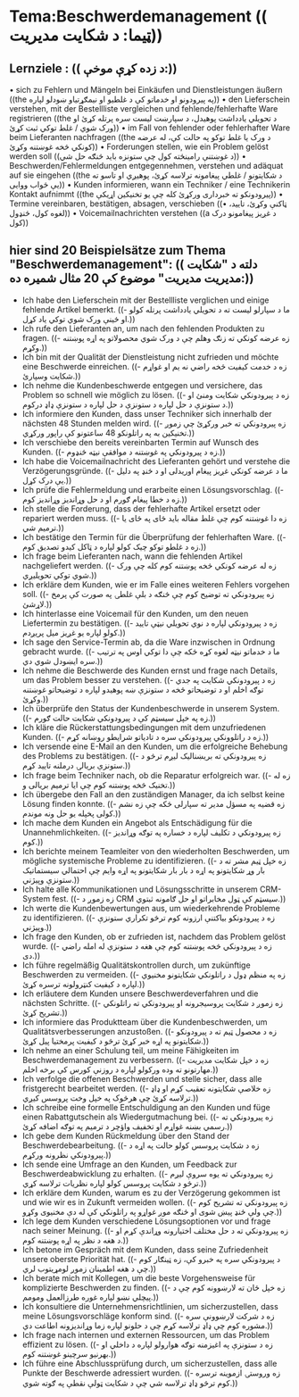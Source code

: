 # Tema:Beschwerdemanagement (( ټیما: د شکایت مدیریت))
## Lernziele : (( د زده کړې موخې:))
• sich zu Fehlern und Mängeln bei Einkäufen und Dienstleistungen äußern ((the په پیرودونو او خدماتو کې د غلطیو او نیمګړتیاو ښودلو لپاره))
• den Lieferschein verstehen, mit der Bestellliste vergleichen und fehlende/fehlerhafte Ware registrieren ((the د تحویلي یادداشت پوهیدل، د سپارښت لیست سره پرتله کړئ او ورک شوي / غلط توکي ثبت کړئ))
• im Fall von fehlender oder fehlerhafter Ware beim Lieferanten nachfragen ((the د ورک یا غلط توکو په حالت کې، له عرضه کونکي څخه غوښتنه وکړئ))
• Forderungen stellen, wie ein Problem gelöst werden soll ((د غوښتنې رامینځته کول چې ستونزه باید څنګه حل شي))
• Beschwerden/Fehlermeldungen entgegennehmen, verstehen und adäquat auf sie eingehen ((the د شکایتونو / غلطي پیغامونه ترلاسه کړئ، پوهیږي او تاسو ته یې ځواب ووایی))
• Kunden informieren, wann ein Techniker / eine Technikerin Kontakt aufnimmt ((the پیرودونکو ته خبرداری ورکړئ کله چې یو تخنیکین اړیکې))
• Termine vereinbaren, bestätigen, absagen, verschieben ((• ټاکنې وکړئ، تایید، لغوه کول، ځنډول))
• Voicemailnachrichten verstehen ((a د غږیز پیغامونو درک کول))
## hier sind 20 Beispielsätze zum Thema "Beschwerdemanagement": (( دلته د "شکایت مدیریت مدیریت" موضوع کې 20 مثال شمیره ده:))
- Ich habe den Lieferschein mit der Bestellliste verglichen und einige fehlende Artikel bemerkt. ((- ما د سپارلو لیست ته د تحویلي یادداشت پرتله کولو او ځینې ورک شوي توکي یاد کړل.))
- Ich rufe den Lieferanten an, um nach den fehlenden Produkten zu fragen. ((- زه عرضه کونکي ته زنګ وهلم چې د ورک شوي محصولاتو په اړه پوښتنه وکړم.))
- Ich bin mit der Qualität der Dienstleistung nicht zufrieden und möchte eine Beschwerde einreichen. ((- زه د خدمت کیفیت څخه راضي نه یم او غواړم شکایت وسپارئ.))
- Ich nehme die Kundenbeschwerde entgegen und versichere, das Problem so schnell wie möglich zu lösen. ((- زه د پیرودونکي شکایت ومنئ او د ستونزې د حل لپاره د ستونزې د حل لپاره د ستونزې ډاډ درکوم.))
- Ich informiere den Kunden, dass unser Techniker sich innerhalb der nächsten 48 Stunden melden wird. ((- زه پیرودونکي ته خبر ورکړئ چې زموږ تخنیکین به په راتلونکو 48 ساعتونو کې راپور ورکړي.))
- Ich verschiebe den bereits vereinbarten Termin auf Wunsch des Kunden. ((- زه د پیرودونکي په غوښتنه د موافقې نیټه ځنډوم.))
- Ich habe die Voicemailnachricht des Lieferanten gehört und verstehe die Verzögerungsgründe. ((- ما د عرضه کونکي غږیز پیغام اوریدلی او د ځنډ په دلیل یې درک کړل.))
- Ich prüfe die Fehlermeldung und erarbeite einen Lösungsvorschlag. ((- زه د خطا پیغام ګورم او د حل وړاندیز وړاندیز کوم.))
- Ich stelle die Forderung, dass der fehlerhafte Artikel ersetzt oder repariert werden muss. ((- زه دا غوښتنه کوم چې غلط مقاله باید ځای په ځای یا ترمیم شي.))
- Ich bestätige den Termin für die Überprüfung der fehlerhaften Ware. ((- زه د غلطو توکو چیک کولو لپاره د ټاکل کیدو تصدیق کوم.))
- Ich frage beim Lieferanten nach, wann die fehlenden Artikel nachgeliefert werden. ((- زه له عرضه کونکي څخه پوښتنه کوم کله چې ورک شوي توکي تحویلیږي.))
- Ich erkläre dem Kunden, wie er im Falle eines weiteren Fehlers vorgehen soll. ((- زه پیرودونکي ته توضیح کوم چې څنګه د بلې غلطۍ په صورت کې پرمخ لاړشئ.))
- Ich hinterlasse eine Voicemail für den Kunden, um den neuen Liefertermin zu bestätigen. ((- زه د پیرودونکي لپاره د نوي تحویلي نیټې تایید کولو لپاره یو غږیز میل پریږدم.))
- Ich sage den Service-Termin ab, da die Ware inzwischen in Ordnung gebracht wurde. ((- ما د خدماتو نیټه لغوه کړه ځکه چې دا توکي اوس په ترتیب سره ایښودل شوي دي.))
- Ich nehme die Beschwerde des Kunden ernst und frage nach Details, um das Problem besser zu verstehen. ((- زه د پیرودونکي شکایت په جدي توګه اخلم او د توضیحاتو څخه د ستونزې ښه پوهیدو لپاره د توضیحاتو غوښتنه وکړئ.))
- Ich überprüfe den Status der Kundenbeschwerde in unserem System. ((- زه په خپل سیسټم کې د پیرودونکي شکایت حالت ګورم.))
- Ich kläre die Rückerstattungsbedingungen mit dem unzufriedenen Kunden. ((- زه د راتلوونکي پیرودونکي سره د تادیاتو شرایطو روښانه کړم.))
- Ich versende eine E-Mail an den Kunden, um die erfolgreiche Behebung des Problems zu bestätigen. ((- زه پیرودونکي ته بریښنالیک لیږم ترڅو د ستونزې بریالۍ درملنه تایید کړم.))
- Ich frage beim Techniker nach, ob die Reparatur erfolgreich war. ((- زه له تخنیک څخه پوښتنه کوم چې ایا ترمیم بریالی و.))
- Ich übergebe den Fall an den zuständigen Manager, da ich selbst keine Lösung finden konnte. ((- زه قضیه په مسؤل مدیر ته سپارلی ځکه چې زه نشم کولی پخپله یو حل ونه موندم.))
- Ich mache dem Kunden ein Angebot als Entschädigung für die Unannehmlichkeiten. ((- زه پیرودونکي د تکلیف لپاره د خساره په توګه وړاندیز کوم.))
- Ich berichte meinem Teamleiter von den wiederholten Beschwerden, um mögliche systemische Probleme zu identifizieren. ((- زه خپل ټیم ​​مشر ته د بار وړ شکایتونو په اړه د بار بار شکایتونو په اړه وایم چې احتمالي سیستماتیک ستونزې وپیژني.))
- Ich halte alle Kommunikationen und Lösungsschritte in unserem CRM-System fest. ((- زه زموږ د CRM سیسټم کې ټول مخابراتو او حل ګامونه ثبتوي.))
- Ich werte die Kundenbewertungen aus, um wiederkehrende Probleme zu identifizieren. ((- زه د پیرودونکو بیاکتنې ارزونه کوم ترڅو تکراري ستونزې وپیژني.))
- Ich frage den Kunden, ob er zufrieden ist, nachdem das Problem gelöst wurde. ((- زه د پیرودونکي څخه پوښتنه کوم چې هغه د ستونزې له امله راضي دی.))
- Ich führe regelmäßig Qualitätskontrollen durch, um zukünftige Beschwerden zu vermeiden. ((- زه په منظم ډول د راتلونکي شکایتونو مخنیوي لپاره د کیفیت کنټرولونه ترسره کړئ.))
- Ich erläutere dem Kunden unsere Beschwerdeverfahren und die nächsten Schritte. ((- زه زموږ د شکایت پروسیجرونه او پیرودونکي ته راتلونکي تشریح کړئ.))
- Ich informiere das Produktteam über die Kundenbeschwerden, um Qualitätsverbesserungen anzustoßen. ((- زه د محصول ټیم ​​ته د پیرودونکو شکایتونو په اړه خبر کړئ ترڅو د کیفیت پرمختیا پیل کړئ.))
- Ich nehme an einer Schulung teil, um meine Fähigkeiten im Beschwerdemanagement zu verbessern. ((- زه د خپل شکایت مدیریت مهارتونو ته وده ورکولو لپاره د روزنې کورس کې برخه اخلم.))
- Ich verfolge die offenen Beschwerden und stelle sicher, dass alle fristgerecht bearbeitet werden. ((- زه خلاصې شکایتونه تعقیب کړم او ډاډ ترلاسه کړئ چې هرڅوک په خپل وخت پروسس کیږي.))
- Ich schreibe eine formelle Entschuldigung an den Kunden und füge einen Rabattgutschein als Wiedergutmachung bei. ((- زه پیرودونکي ته رسمي بښنه غواړم او تخفیف واؤچر د ترمیم په توګه اضافه کړئ.))
- Ich gebe dem Kunden Rückmeldung über den Stand der Beschwerdebearbeitung. ((- زه د شکایت پروسس کولو حالت په اړه د پیرودونکي نظرونه ورکړم.))
- Ich sende eine Umfrage an den Kunden, um Feedback zur Beschwerdeabwicklung zu erhalten. ((- زه پیرودونکي ته یوه سروې لیږم ترڅو د شکایت پروسس کولو لپاره نظریات ترلاسه کړي.))
- Ich erkläre dem Kunden, warum es zu der Verzögerung gekommen ist und wie wir es in Zukunft vermeiden wollen. ((- زه پیرودونکي ته تشریح کوم چې ولې ځنډ پیښ شوی او څنګه موږ غواړو په راتلونکي کې له دې مخنیوی وکړو.))
- Ich lege dem Kunden verschiedene Lösungsoptionen vor und frage nach seiner Meinung. ((- زه پیرودونکي ته د حل مختلف اختیارونه وړاندې کړم او د هغه د نظر په اړه پوښتنه کوم.))
- Ich betone im Gespräch mit dem Kunden, dass seine Zufriedenheit unsere oberste Priorität hat. ((- د پیرودونکي سره په خبرو کې، زه ټینګار کوم چې د هغه اطمینان زموږ لومړیتوب لري.))
- Ich berate mich mit Kollegen, um die beste Vorgehensweise für komplizierte Beschwerden zu finden. ((- زه خپل ځان ته لارښوونه کوم چې د پیچلي نښو لپاره غوره طرزالعمل ومومم.))
- Ich konsultiere die Unternehmensrichtlinien, um sicherzustellen, dass meine Lösungsvorschläge konform sind. ((- زه د شرکت لارښوونې سره مشوره کوم چې ډاډ ترلاسه کړم چې د حلونو لپاره زما وړاندیزونه اطاعت دي.))
- Ich frage nach internen und externen Ressourcen, um das Problem effizient zu lösen. ((- زه د ستونزې په اغیزمنه توګه هوارولو لپاره د داخلي او بهرنیو سرچینو غوښتنه کوم.))
- Ich führe eine Abschlussprüfung durch, um sicherzustellen, dass alle Punkte der Beschwerde adressiert wurden. ((- زه وروستۍ ازموینه ترسره کوم ترڅو ډاډ ترلاسه شي چې د شکایت ټولې نقطې په ګوته شوي.))
